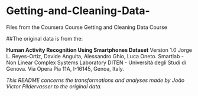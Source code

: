 # Getting-and-Cleaning-Data-
Files from the Coursera Course Getting and Cleaning Data Course

##The original data is from the:

**Human Activity Recognition Using Smartphones Dataset**
Version 1.0
Jorge L. Reyes-Ortiz, Davide Anguita, Alessandro Ghio, Luca Oneto.
Smartlab - Non Linear Complex Systems Laboratory
DITEN - Università degli Studi di Genova.
Via Opera Pia 11A, I-16145, Genoa, Italy.

*This README concerns the transformations and analyses made by João Victor Pildervasser to the original data.*


